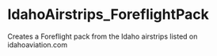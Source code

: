 # IdahoAirstrips_ForeflightPack
Creates a Foreflight pack from the Idaho airstrips listed on idahoaviation.com

